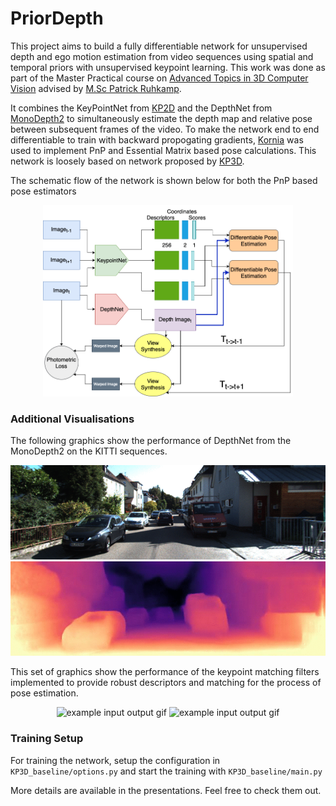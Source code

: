 # PriorDepth

This project aims to build a fully differentiable network for unsupervised depth and ego motion estimation from video sequences using spatial and temporal priors with unsupervised keypoint learning. This work was done as part of the Master Practical course on [Advanced Topics in 3D Computer Vision](http://campar.in.tum.de/Chair/TeachingSoSe21AT3DCV ) advised by [M.Sc Patrick Ruhkamp](http://campar.in.tum.de/Main/PatrickRuhkamp).

It combines the KeyPointNet from [KP2D](https://github.com/TRI-ML/KP2D) and the DepthNet from [MonoDepth2](https://github.com/nianticlabs/monodepth2) to simultaneously estimate the depth map and relative pose between subsequent frames of the video. To make the network end to end differentiable to train with backward propogating gradients, [Kornia](https://kornia.github.io/) was used to implement PnP and Essential Matrix based pose calculations. This network is loosely based on network proposed by [KP3D](https://github.com/TRI-ML/KP3D).

The schematic flow of the network is shown below for both the PnP based pose estimators

<p align="middle">
  <img src="assets/pnp.png" width="400" /> 
</p>

### Additional Visualisations

The following graphics show the performance of DepthNet from the MonoDepth2 on the KITTI sequences.
<p align="center">
  <img src="assets/org.gif" alt="example input output gif" width="600" />
   <img src="assets/depth.gif" alt="example input output gif" width="600" />
</p>

This set of graphics show the performance of the keypoint matching filters implemented to provide robust descriptors and matching for the process of pose estimation.
<p align="center">
  <img src="assets/Before Filtering.gif" alt="example input output gif" width="600" />
   <img src="assets/After Filtering.gif" alt="example input output gif" width="600" />
</p>


### Training Setup
For training the network, setup the configuration in ```KP3D_baseline/options.py``` and start the training with ```KP3D_baseline/main.py```


More details are available in the presentations. Feel free to check them out.
